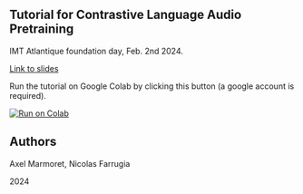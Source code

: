 Tutorial for Contrastive Language Audio Pretraining
--
IMT Atlantique foundation day, Feb. 2nd 2024.

[Link to slides](slides.pdf)

Run the tutorial on Google Colab by clicking this button (a google account is required). 

[![Run on Colab](https://colab.research.google.com/assets/colab-badge.svg)](https://colab.research.google.com/github/brain-bzh/clap/blob/main/CLAP-Foundation_Day-IMT_Atlantique.ipynb)

Authors
--
Axel Marmoret, Nicolas Farrugia

2024